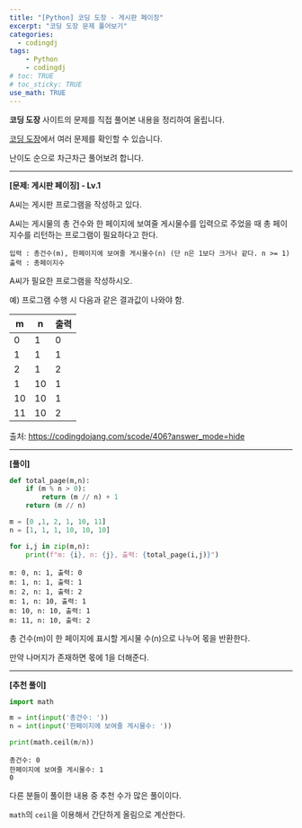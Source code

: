 ```yaml
---
title: "[Python] 코딩 도장 - 게시판 페이징"
excerpt: "코딩 도장 문제 풀어보기"
categories: 
  - codingdj
tags: 
    - Python
    - codingdj
# toc: TRUE
# toc_sticky: TRUE
use_math: TRUE
---
```


**코딩 도장** 사이트의 문제를 직접 풀어본 내용을 정리하여 올립니다.

[코딩 도장](https://codingdojang.com/)에서 여러 문제를 확인할 수 있습니다.

난이도 순으로 차근차근 풀어보려 합니다.

---

**[문제: 게시판 페이징] - Lv.1**

A씨는 게시판 프로그램을 작성하고 있다.

A씨는 게시물의 총 건수와 한 페이지에 보여줄 게시물수를 입력으로 주었을 때 총 페이지수를 리턴하는 프로그램이 필요하다고 한다.

```
입력 : 총건수(m), 한페이지에 보여줄 게시물수(n) (단 n은 1보다 크거나 같다. n >= 1)
출력 : 총페이지수
```

A씨가 필요한 프로그램을 작성하시오.

예) 프로그램 수행 시 다음과 같은 결과값이 나와야 함.

|m|n|출력|
|-|-|-|
|0|1|0|
|1|1|1|
|2|1|2|
|1|10|1|
|10|10|1|
|11|10|2|

출처: <https://codingdojang.com/scode/406?answer_mode=hide>

---

**[풀이]**


```python
def total_page(m,n):
    if (m % n > 0):
        return (m // n) + 1
    return (m // n)

m = [0 ,1, 2, 1, 10, 11]
n = [1, 1, 1, 10, 10, 10]

for i,j in zip(m,n):
    print(f"m: {i}, n: {j}, 출력: {total_page(i,j)}")
```

    m: 0, n: 1, 출력: 0
    m: 1, n: 1, 출력: 1
    m: 2, n: 1, 출력: 2
    m: 1, n: 10, 출력: 1
    m: 10, n: 10, 출력: 1
    m: 11, n: 10, 출력: 2
    

총 건수(m)이 한 페이지에 표시할 게시물 수(n)으로 나누어 몫을 반환한다.

만약 나머지가 존재하면 몫에 1을 더해준다.

---

**[추천 풀이]**


```python
import math

m = int(input('총건수: '))
n = int(input('한페이지에 보여줄 게시물수: '))

print(math.ceil(m/n))
```

    총건수: 0
    한페이지에 보여줄 게시물수: 1
    0
    

다른 분들이 풀이한 내용 중 추천 수가 많은 풀이이다.

`math`의 `ceil`을 이용해서 간단하게 올림으로 계산한다.
